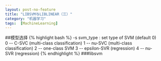 ```yaml
---
layout: post-no-feature
title: "LIBSVM与LIBLINEAR（三）"
category: "机器学习"
tags:  [MachineLearning]
---
```


##模型选择
{% highlight bash %}
-s svm_type : set type of SVM (default 0)
	0 -- C-SVC		(multi-class classification)
	1 -- nu-SVC		(multi-class classification)
	2 -- one-class SVM
	3 -- epsilon-SVR	(regression)
	4 -- nu-SVR		(regression)
{% endhighlight %}
###libsvm
 